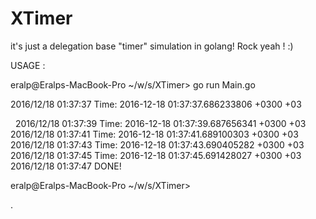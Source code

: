 # XTimer
it's just a delegation base "timer" simulation in golang! Rock yeah ! :)

USAGE : 

eralp@Eralps-MacBook-Pro ~/w/s/XTimer> go run Main.go 

2016/12/18 01:37:37 Time: 2016-12-18 01:37:37.686233806 +0300 +03

  
2016/12/18 01:37:39 Time: 2016-12-18 01:37:39.687656341 +0300 +03  
2016/12/18 01:37:41 Time: 2016-12-18 01:37:41.689100303 +0300 +03  
2016/12/18 01:37:43 Time: 2016-12-18 01:37:43.690405282 +0300 +03  
2016/12/18 01:37:45 Time: 2016-12-18 01:37:45.691428027 +0300 +03  
2016/12/18 01:37:47 DONE!

eralp@Eralps-MacBook-Pro ~/w/s/XTimer> 

.
